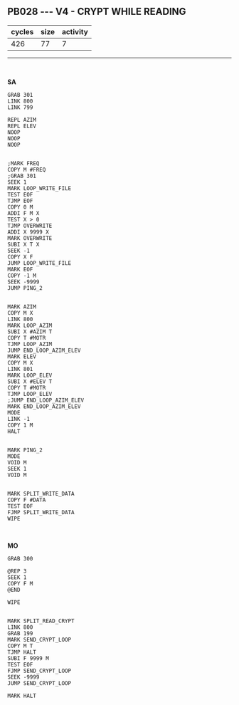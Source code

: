 ## PB028 --- V4 - CRYPT WHILE READING

| cycles | size | activity |
| ------ | ---- | -------- |
| 426 | 77 | 7 |
<hr>
<br>

**SA**

```
GRAB 301
LINK 800
LINK 799

REPL AZIM
REPL ELEV
NOOP
NOOP
NOOP


;MARK FREQ
COPY M #FREQ
;GRAB 301
SEEK 1
MARK LOOP_WRITE_FILE
TEST EOF
TJMP EOF
COPY 0 M
ADDI F M X
TEST X > 0
TJMP OVERWRITE
ADDI X 9999 X
MARK OVERWRITE
SUBI X T X
SEEK -1
COPY X F
JUMP LOOP_WRITE_FILE
MARK EOF
COPY -1 M
SEEK -9999
JUMP PING_2


MARK AZIM
COPY M X
LINK 800
MARK LOOP_AZIM
SUBI X #AZIM T
COPY T #MOTR
TJMP LOOP_AZIM
JUMP END_LOOP_AZIM_ELEV
MARK ELEV
COPY M X
LINK 801
MARK LOOP_ELEV
SUBI X #ELEV T
COPY T #MOTR
TJMP LOOP_ELEV
;JUMP END_LOOP_AZIM_ELEV
MARK END_LOOP_AZIM_ELEV
MODE
LINK -1
COPY 1 M
HALT


MARK PING_2
MODE
VOID M
SEEK 1
VOID M


MARK SPLIT_WRITE_DATA
COPY F #DATA
TEST EOF
FJMP SPLIT_WRITE_DATA
WIPE
```

<br>

**MO**

```
GRAB 300

@REP 3
SEEK 1
COPY F M
@END

WIPE


MARK SPLIT_READ_CRYPT
LINK 800
GRAB 199
MARK SEND_CRYPT_LOOP
COPY M T
TJMP HALT
SUBI F 9999 M
TEST EOF
FJMP SEND_CRYPT_LOOP
SEEK -9999
JUMP SEND_CRYPT_LOOP

MARK HALT
```
